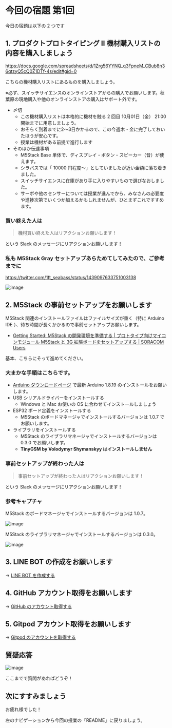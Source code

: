 # 今回の宿題 第1回

今日の宿題は以下の 2 つです

## 1. プロダクトプロトタイピング II 機材購入リストの内容を購入しましょう

https://docs.google.com/spreadsheets/d/1Zrg56YYNQ_q3FpneM_CBub8n36qtzyQ5cQ0Z1DTf-4s/edit#gid=0

こちらの機材購入リストにあるものを購入しましょう。

※必ず、スイッチサイエンスのオンラインストアからの購入でお願いします。秋葉原の現地購入や他のオンラインストアの購入はサポート外です。

- 〆切
  - この機材購入リストは本格的に機材を触る 2 回目 10月01日（金） 21:00 開始までに用意しましょう。
  - おそらく到着までに2～3日かかるので、この今週木・金に完了しておいたほうが安心です。
  - 授業は機材がある前提で進行します
- そのほか伝達事項
  - M5Stack Base 単体で、ディスプレイ・ボタン・スピーカー（音）が使えます。
  - シラバスでは「 10000 円程度～」としていましたが近い金額に落ち着きました。
  - スイッチサイエンスに在庫があり手に入りやすいもので選びなおしました。
  - サーボや他のセンサーについては授業が進んでから、みなさんの必要度や進捗次第でいくつか加えるかもしれませんが、ひとまずこれですすめます。

### 買い終えた人は

> 機材買い終えた人はリアクションお願いします！

という Slack のメッセージにリアクションお願いします！

### 私も M5Stack Gray セットアップあらためてしてみたので、ご参考までに

https://twitter.com/1ft_seabass/status/1439097633751003138

![image](https://i.gyazo.com/9ee0968bf2e013d118e2be34bc95e44f.jpg)

## 2. M5Stack の事前セットアップをお願いします

M5Stack 関連のインストールファイルはファイルサイズが重く（特に Arduino IDE ）、待ち時間が長くかかるので事前セットアップお願いします。

- [Getting Started: M5Stack の開発環境を準備する \| プロトタイプ向けマイコンモジュール M5Stack と 3G 拡張ボードをセットアップする \| SORACOM Users](https://users.soracom.io/ja-jp/guides/dev-boards/m5stack/development-environment/)

基本、こちらにそって進めてください。

### 大まかな手順はこちらです。

- [Arduino ダウンロードページ](https://www.arduino.cc/en/software) で最新 Arduino 1.8.19 のインストールをお願いします。
- USB シリアルドライバーをインストールする
  - Windows と Mac お使いの OS に合わせてインストールしましょう
- ESP32 ボード定義をインストールする
  - M5Stack のボードマネージャでインストールするバージョンは 1.0.7 でお願いします。
- ライブラリをインストールする
  - M5Stack のライブラリマネージャでインストールするバージョンは 0.3.0 でお願いします。
  - **TinyGSM by Volodymyr Shymanskyy はインストールしません**

### 事前セットアップが終わった人は

> 事前セットアップが終わった人はリアクションお願いします！

という Slack のメッセージにリアクションお願いします！

### 参考キャプチャ

M5Stack のボードマネージャでインストールするバージョンは 1.0.7。

![image](https://i.gyazo.com/9797d2f4483c8cd2f69a162813482dd2.png)

M5Stack のライブラリマネージャでインストールするバージョンは 0.3.0。

![image](https://i.gyazo.com/08500d83586c5ad94f31b493d1022d1f.png)

## 3. LINE BOT の作成をお願いします

→ [LINE BOT を作成する](../lecture02/12-line-bot-create.md)

## 4. GitHub アカウント取得をお願いします

→ [GitHub のアカウント取得する](../lecture02/13-github-account.md)

## 5. Gitpod アカウント取得をお願いします

→ [Gitpod のアカウントを取得する](../lecture02/14-gitpod-account.md)

## 質疑応答

![image](https://i.gyazo.com/aba8ccd625e7320883851b71ebd0caf2.png)

ここまでで質問があればどうぞ！

## 次にすすみましょう

お疲れ様でした！

左のナビゲーションから今回の授業の「README」に戻りましょう。